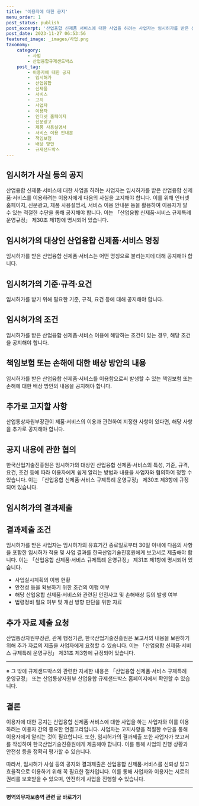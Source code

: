 ```yaml
---
title: '이용자에 대한 공지'
menu_order: 1
post_status: publish
post_excerpt: '산업융합 신제품 서비스에 대한 사업을 하려는 사업자는 임시허가를 받은 산업융합 신제품 서비스를 이용하려는 이용자에게 다음의 사실을 고지해야 합니다. 이를 위해 인터넷 홈페이지, 신문광고, 제품 사용설명서, 서비스 이용 안내문 등을 활용하여 이용자가 알 수 있는 적절한 수단을 통해 공지해야 합니다. 이는  산업융합 신제품 서비스 규제특례 운영규정  제30조 제1항에 명시되어 있습니다.'
post_date: 2023-11-27 06:53:56
featured_image: _images/사업.png
taxonomy:
    category:
        - 사업
        - 산업융합규제샌드박스
    post_tag:
        - 이용자에 대한 공지
        -  임시허가
        -  산업융합
        -  신제품
        -  서비스
        -  고지
        -  사업자
        -  이용자
        -  인터넷 홈페이지
        -  신문광고
        -  제품 사용설명서
        -  서비스 이용 안내문
        -  책임보험
        -  배상 방안
        -  규제샌드박스
---
```



## 임시허가 사실 등의 공지

산업융합 신제품·서비스에 대한 사업을 하려는 사업자는 임시허가를 받은 산업융합 신제품·서비스를 이용하려는 이용자에게 다음의 사실을 고지해야 합니다. 이를 위해 인터넷 홈페이지, 신문광고, 제품 사용설명서, 서비스 이용 안내문 등을 활용하여 이용자가 알 수 있는 적절한 수단을 통해 공지해야 합니다. 이는 「산업융합 신제품·서비스 규제특례 운영규정」 제30조 제1항에 명시되어 있습니다.

## 임시허가의 대상인 산업융합 신제품·서비스 명칭

임시허가를 받은 산업융합 신제품·서비스는 어떤 명칭으로 불리는지에 대해 공지해야 합니다.

## 임시허가의 기준·규격·요건

임시허가를 받기 위해 필요한 기준, 규격, 요건 등에 대해 공지해야 합니다.

## 임시허가의 조건

임시허가를 받은 산업융합 신제품·서비스 이용에 해당하는 조건이 있는 경우, 해당 조건을 공지해야 합니다.

## 책임보험 또는 손해에 대한 배상 방안의 내용

임시허가를 받은 산업융합 신제품·서비스를 이용함으로써 발생할 수 있는 책임보험 또는 손해에 대한 배상 방안의 내용을 공지해야 합니다.

## 추가로 고지할 사항

산업통상자원부장관이 제품·서비스의 이용과 관련하여 지정한 사항이 있다면, 해당 사항을 추가로 공지해야 합니다.

## 공지 내용에 관한 협의

한국산업기술진흥원은 임시허가의 대상인 산업융합 신제품·서비스의 특성, 기준, 규격, 요건, 조건 등에 따라 이용자에게 쉽게 알리는 방법과 내용을 사업자와 협의하여 정할 수 있습니다. 이는 「산업융합 신제품·서비스 규제특례 운영규정」 제30조 제3항에 규정되어 있습니다.

## 임시허가의 결과제출

## 결과제출 조건

임시허가를 받은 사업자는 임시허가의 유효기간 종료일로부터 30일 이내에 다음의 사항을 포함한 임시허가 적용 및 사업 결과를 한국산업기술진흥원에게 보고서로 제출해야 합니다. 이는 「산업융합 신제품·서비스 규제특례 운영규정」 제31조 제1항에 명시되어 있습니다.

- 사업실시계획의 이행 현황
- 안전성 등을 확보하기 위한 조건의 이행 여부
- 해당 산업융합 신제품·서비스와 관련된 안전사고 및 손해배상 등의 발생 여부
- 법령정비 필요 여부 및 개선 방향 판단을 위한 자료

## 추가 자료 제출 요청

산업통상자원부장관, 관계 행정기관, 한국산업기술진흥원은 보고서의 내용을 보완하기 위해 추가 자료의 제출을 사업자에게 요청할 수 있습니다. 이는 「산업융합 신제품·서비스 규제특례 운영규정」 제31조 제3항에 규정되어 있습니다.

---

※ 그 밖에 규제샌드박스와 관련한 자세한 내용은 「산업융합 신제품·서비스 규제특례 운영규정」 또는 산업통상자원부 산업융합 규제샌드박스 홈페이지에서 확인할 수 있습니다.

## 결론

이용자에 대한 공지는 산업융합 신제품·서비스에 대한 사업을 하는 사업자와 이를 이용하려는 이용자 간의 중요한 연결고리입니다. 사업자는 고지사항을 적절한 수단을 통해 이용자에게 알리는 것이 필요합니다. 또한, 임시허가의 결과제출 또한 사업자가 보고서를 작성하여 한국산업기술진흥원에게 제출해야 합니다. 이를 통해 사업의 진행 상황과 안전성 등을 정확히 평가할 수 있습니다.

따라서, 임시허가 사실 등의 공지와 결과제출은 산업융합 신제품·서비스를 신뢰성 있고 효율적으로 이용하기 위해 꼭 필요한 절차입니다. 이를 통해 사업자와 이용자는 서로의 권리를 보호받을 수 있으며, 안전하게 사업을 진행할 수 있습니다.


<!-- wp:separator -->
<hr class="wp-block-separator has-alpha-channel-opacity"/>
<!-- /wp:separator -->

<!-- wp:group {"backgroundColor":"base","layout":{"type":"constrained"}} -->
<div class="wp-block-group has-base-background-color has-background"><!-- wp:paragraph {"align":"center","fontSize":"medium"} -->
<p class="has-text-align-center has-large-font-size"><strong>병역의무자보충역 관련 글 바로가기</strong></p>
<!-- /wp:paragraph -->


<!-- wp:latest-posts
{"categories":[{"id":9045,"count":19,"description":"","link":"https://uknowlaw.com/category/%eb%b3%91%ec%97%ad%ec%9d%98%eb%ac%b4%ec%9e%90%eb%b3%b4%ec%b6%a9%ec%97%ad/","name":"병역의무자보충역","slug":"병역의무자보충역","taxonomy":"category","parent":0,"meta":[],"_links":{"self":[{"href":"https://uknowlaw.com/wp-json/wp/v2/categories/9045"}],"collection":[{"href":"https://uknowlaw.com/wp-json/wp/v2/categories"}],"about":[{"href":"https://uknowlaw.com/wp-json/wp/v2/taxonomies/category"}],"wp:post_type":[{"href":"https://uknowlaw.com/wp-json/wp/v2/posts?categories=9045"}],"curies":[{"name":"wp","href":"https://api.w.org/{rel}","templated":true}]}}],"postsToShow":100,"excerptLength":28,"postLayout":"grid","columns":2,"featuredImageAlign":"left","featuredImageSizeSlug":"large","fontSize":"small"} /--></div>
<!-- /wp:group -->